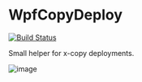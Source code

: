 # WpfCopyDeploy

[![Build Status](https://dev.azure.com/johan-larsson/WpfCopyDeploy/_apis/build/status/WpfCopyDeploy-CI?branchName=master)](https://dev.azure.com/johan-larsson/WpfCopyDeploy/_build/latest?definitionId=13&branchName=master)

Small helper for x-copy deployments.

![image](https://user-images.githubusercontent.com/1640096/53436771-3da0c900-39fc-11e9-94f6-b298ba4a6645.png)
